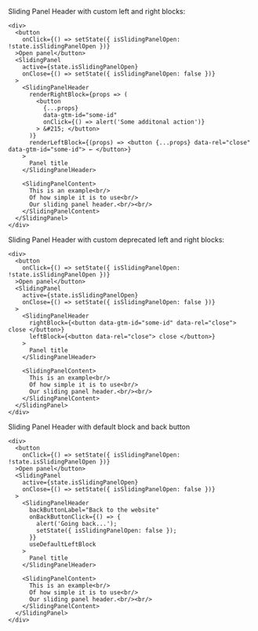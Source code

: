 Sliding Panel Header with custom left and right blocks:

    <div>
      <button
        onClick={() => setState({ isSlidingPanelOpen: !state.isSlidingPanelOpen })}
      >Open panel</button>
      <SlidingPanel
        active={state.isSlidingPanelOpen}
        onClose={() => setState({ isSlidingPanelOpen: false })}
      >
        <SlidingPanelHeader
          renderRightBlock={props => (
            <button
              {...props}
              data-gtm-id="some-id"
              onClick={() => alert('Some additonal action')}
            > &#215; </button>
          )}
          renderLeftBlock={(props) => <button {...props} data-rel="close" data-gtm-id="some-id"> ← </button>}
        >
          Panel title
        </SlidingPanelHeader>

        <SlidingPanelContent>
          This is an example<br/>
          Of how simple it is to use<br/>
          Our sliding panel header.<br/><br/>
        </SlidingPanelContent>
      </SlidingPanel>
    </div>

Sliding Panel Header with custom deprecated left and right blocks:

    <div>
      <button
        onClick={() => setState({ isSlidingPanelOpen: !state.isSlidingPanelOpen })}
      >Open panel</button>
      <SlidingPanel
        active={state.isSlidingPanelOpen}
        onClose={() => setState({ isSlidingPanelOpen: false })}
      >
        <SlidingPanelHeader
          rightBlock={<button data-gtm-id="some-id" data-rel="close"> close </button>}
          leftBlock={<button data-rel="close"> close </button>}
        >
          Panel title
        </SlidingPanelHeader>

        <SlidingPanelContent>
          This is an example<br/>
          Of how simple it is to use<br/>
          Our sliding panel header.<br/><br/>
        </SlidingPanelContent>
      </SlidingPanel>
    </div>

Sliding Panel Header with default block and back button

    <div>
      <button
        onClick={() => setState({ isSlidingPanelOpen: !state.isSlidingPanelOpen })}
      >Open panel</button>
      <SlidingPanel
        active={state.isSlidingPanelOpen}
        onClose={() => setState({ isSlidingPanelOpen: false })}
      >
        <SlidingPanelHeader
          backButtonLabel="Back to the website"
          onBackButtonClick={() => {
            alert('Going back...');
            setState({ isSlidingPanelOpen: false });
          }}
          useDefaultLeftBlock
        >
          Panel title
        </SlidingPanelHeader>

        <SlidingPanelContent>
          This is an example<br/>
          Of how simple it is to use<br/>
          Our sliding panel header.<br/><br/>
        </SlidingPanelContent>
      </SlidingPanel>
    </div>

